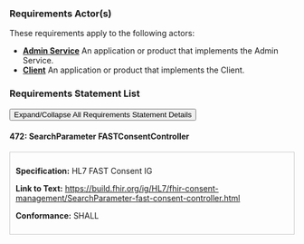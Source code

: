 
### Requirements Actor(s)

<p>These requirements apply to the following actors: </p>
<ul>
<li><b><a href="ActorDefinition-admin-service.html">Admin Service</a></b>&nbsp;An application or product that implements the Admin Service.</li>
<li><b><a href="ActorDefinition-client.html">Client</a></b>&nbsp;An application or product that implements the Client.</li>
</ul>

### Requirements Statement List

<p>
<button class="btn btn-info btn-lg btn-block" type="button" title="Click to Expand/Collapse All Requirements Statement Details" data-toggle="collapse" data-target="#req-472detail" aria-expanded="false">Expand/Collapse All Requirements Statement Details</button>
</p>

#### <a id="requirement-472" title="Click to Open or Close Details" data-toggle="collapse" data-target="#req-472detail" aria-expanded="false">472:&nbsp;SearchParameter FASTConsentController</a>

<div class="collapse" id="req-472detail">
<div class="card card-body" style="border:1px solid;border-color:#cccccc;padding:10px" markdown="1">
<p>
<b>Specification:</b>&nbsp;HL7 FAST Consent IG
</p>
<p>
<b>Link to Text:</b>&nbsp;<a href="https://build.fhir.org/ig/HL7/fhir-consent-management/SearchParameter-fast-consent-controller.html">https://build.fhir.org/ig/HL7/fhir-consent-management/SearchParameter-fast-consent-controller.html</a>
</p>
<p><b>Conformance:</b>&nbsp;SHALL</p>
</div>
</div>


<br/>
